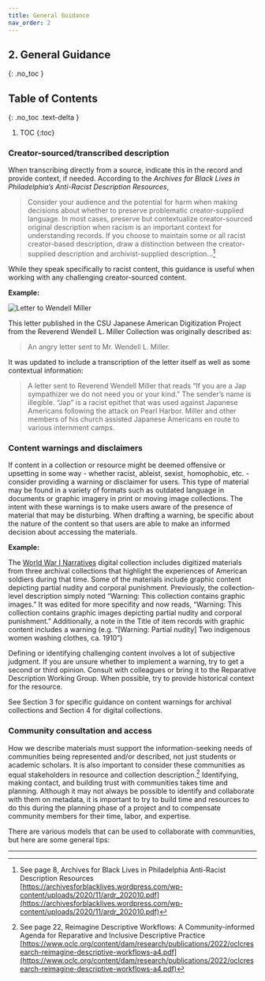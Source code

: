 ```yaml
---
title: General Guidance
nav_order: 2
---
```

## 2. General Guidance
{: .no_toc }

## Table of Contents
{: .no_toc .text-delta }

1. TOC
{:toc}
### Creator-sourced/transcribed description

When transcribing directly from a source, indicate this in the record and provide context, if needed. According to the *Archives for Black Lives in Philadelphia’s Anti-Racist Description Resources*,

> Consider your audience and the potential for harm when making decisions about whether to preserve problematic creator-supplied language. In most cases, preserve but contextualize creator-sourced original description when racism is an important context for understanding records. If you choose to maintain some or all racist creator-based description, draw a distinction between the creator-supplied description and archivist-supplied description…[^1]

While they speak specifically to racist content, this guidance is useful when working with any challenging creator-sourced content.

**Example:**

![Letter to Wendell Miller](https://nlshibata.github.io/csun-inclusive-description/images/WLM_01-44_03.jpg)

This letter published in the CSU Japanese American Digitization Project from the Reverend Wendell L. Miller Collection was originally described as:

> An angry letter sent to Mr. Wendell L. Miller.

It was updated to include a transcription of the letter itself as well as some contextual information:

> A letter sent to Reverend Wendell Miller that reads “If you are a Jap sympathizer we do not need you or your kind.” The sender’s name is illegible. “Jap” is a racist epithet that was used against Japanese Americans following the attack on Pearl Harbor. Miller and other members of his church assisted Japanese Americans en route to various internment camps.

### Content warnings and disclaimers

If content in a collection or resource might be deemed offensive or upsetting in some way - whether racist, ableist, sexist, homophobic, etc. - consider providing a warning or disclaimer for users. This type of material may be found in a variety of formats such as outdated language in documents or graphic imagery in print or moving image collections. The intent with these warnings is to make users aware of the presence of material that may be disturbing. When drafting a warning, be specific about the nature of the content so that users are able to make an informed decision about accessing the materials.

**Example:**

The [World War I Narratives](https://digital-library.csun.edu/ww1-narratives) digital collection includes digitized materials from three archival collections that highlight the experiences of American soldiers during that time. Some of the materials include graphic content depicting partial nudity and corporal punishment. Previously, the collection-level description simply noted “Warning: This collection contains graphic images.” It was edited for more specifity and now reads, “Warning: This collection contains graphic images depicting partial nudity and corporal punishment.” Additionally, a note in the Title of item records with graphic content  includes a warning (e.g.  “[Warning: Partial nudity] Two indigenous women washing clothes, ca. 1910”)

Defining or identifying challenging content involves a lot of subjective judgment. If you are unsure whether to implement a warning, try to get a second or third opinion. Consult with colleagues or bring it to the Reparative Description Working Group. When possible, try to provide historical context for the resource.

See Section 3 for specific guidance on content warnings for archival collections and Section 4 for digital collections.

### Community consultation and access

How we describe materials must support the information-seeking needs of communities being represented and/or described, not just students or academic scholars. It is also important to consider these communities as equal stakeholders in resource and collection description.[^2] Identifying, making contact, and building trust with communities takes time and planning. Although it may not always be possible to identify and collaborate with them on metadata, it is important to try to build time and resources to do this during the planning phase of a project and to compensate community members for their time, labor, and expertise. 

There are various models that can be used to collaborate with communities, but here are some general tips:  
***
[^1]:See page 8, Archives for Black Lives in Philadelphia Anti-Racist Description Resources [https://archivesforblacklives.wordpress.com/wp-content/uploads/2020/11/ardr_202010.pdf](https://archivesforblacklives.wordpress.com/wp-content/uploads/2020/11/ardr_202010.pdf)
[^2]:See page 22, Reimagine Descriptive Workflows:  A Community-informed Agenda for Reparative and Inclusive Descriptive Practice [https://www.oclc.org/content/dam/research/publications/2022/oclcresearch-reimagine-descriptive-workflows-a4.pdf](https://www.oclc.org/content/dam/research/publications/2022/oclcresearch-reimagine-descriptive-workflows-a4.pdf)
